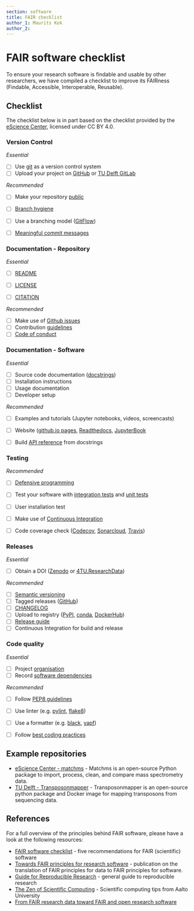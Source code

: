 ```yaml
---
section: software
title: FAIR checklist
author_1: Maurits Kok
author_2: 
---
```


# FAIR software checklist

To ensure your research software is findable and usable by other researchers, we have compiled a checklist to improve its FAIRness (Findable, Accessible, Interoperable, Reusable).


## Checklist

The checklist below is in part based on the checklist provided by the [eScience Center](https://guide.esciencecenter.nl/#/nlesc_specific/checklist_matrix), licensed under CC BY 4.0.

### Version Control  
_Essential_  
- [ ] Use [git](https://www.atlassian.com/git) as a version control system 
- [ ] Upload your project on [GitHub](https://github.com/) or [TU Delft GitLab](https://gitlab.tudelft.nl/)

_Recommended_  
- [ ] Make your repository [public](https://coderefinery.github.io/social-coding/social_coding/)
- [ ] [Branch hygiene](https://coderefinery.github.io/git-branch-design/)
- [ ] Use a branching model ([GitFlow](https://www.atlassian.com/git/tutorials/comparing-workflows/gitflow-workflow))
- [ ] [Meaningful commit messages](https://www.git-scm.com/book/en/v2/Distributed-Git-Contributing-to-a-Project#_commit_guidelines)


### Documentation - Repository
_Essential_  
- [ ] [README](https://github.com/18F/open-source-guide/blob/18f-pages/pages/making-readmes-readable.md)
- [ ] [LICENSE](https://doi.org/10.5281/zenodo.4629662)
- [ ] [CITATION](https://docs.github.com/en/repositories/managing-your-repositorys-settings-and-features/customizing-your-repository/about-citation-files)


_Recommended_  
- [ ] Make use of [Github issues](https://docs.github.com/en/issues/tracking-your-work-with-issues/about-issues)
- [ ] Contribution [guidelines](https://docs.github.com/en/communities/setting-up-your-project-for-healthy-contributions/setting-guidelines-for-repository-contributors)
- [ ] [Code of conduct](https://docs.github.com/en/communities/setting-up-your-project-for-healthy-contributions/adding-a-code-of-conduct-to-your-project)

### Documentation - Software
_Essential_  
- [ ] Source code documentation ([docstrings](https://numpydoc.readthedocs.io/en/latest/format.html))
- [ ] Installation instructions
- [ ] Usage documentation
- [ ] Developer setup

_Recommended_  
- [ ] Examples and tutorials (Jupyter notebooks, videos, screencasts)
- [ ] Website ([github.io pages](https://pages.github.com/), [Readthedocs](https://readthedocs.org/), [JupyterBook](https://jupyterbook.org/intro.html)
- [ ] Build [API reference](https://developer.lsst.io/python/numpydoc.html) from docstrings


### Testing
_Recommended_  
- [ ] [Defensive programming](https://swcarpentry.github.io/python-novice-inflammation/10-defensive/index.html)
- [ ] Test your software with [integration tests](https://the-turing-way.netlify.app/reproducible-research/testing/testing-integrationtest.html) and [unit tests](https://the-turing-way.netlify.app/reproducible-research/testing/testing-unittest.html)
- [ ] User installation test
- [ ] Make use of [Continuous Integration](https://the-turing-way.netlify.app/reproducible-research/ci/ci-options.html)
- [ ] Code coverage check ([Codecov](https://about.codecov.io/), [Sonarcloud](https://sonarcloud.io/), [Travis](https://www.travis-ci.com/))


### Releases
_Essential_  
- [ ] Obtain a DOI ([Zenodo](https://zenodo.org/) or [4TU.ResearchData](https://data.4tu.nl/info/en/))

_Recommended_  
- [ ] [Semantic versioning](https://semver.org/)
- [ ] Tagged releases ([GitHub](https://docs.github.com/en/repositories/releasing-projects-on-github))
- [ ] [CHANGELOG](https://keepachangelog.com/en/1.0.0/)
- [ ] Upload to registry ([PyPI](https://realpython.com/pypi-publish-python-package/), [conda](https://conda.io/projects/conda-build/en/latest/user-guide/tutorials/build-pkgs.html), [DockerHub](https://docs.docker.com/docker-hub/repos/#:~:text=To%20push%20an%20image%20to,docs%2Fbase%3Atesting%20))
- [ ] [Release guide](https://docs.github.com/en/repositories/releasing-projects-on-github/managing-releases-in-a-repository)
- [ ] Continuous Integration for build and release

### Code quality
_Essential_
- [ ] Project [organisation](https://coderefinery.github.io/reproducible-research/02-organizing-projects/)
- [ ] Record [software dependencies](https://coderefinery.github.io/reproducible-research/03-dependencies/)

_Recommended_
- [ ] Follow [PEP8 guidelines](https://realpython.com/python-pep8/)
- [ ] Use linter (e.g. [pylint](https://pypi.org/project/pylint/), [flake8](https://pypi.org/project/flake8/))
- [ ] Use a formatter (e.g. [black](https://github.com/psf/black), [yapf](https://github.com/google/yapf))
- [ ] Follow [best coding practices](https://alan-turing-institute.github.io/rse-course/html/module07_construction_and_design/index.html)

    

## Example repositories
* [eScience Center - matchms](https://github.com/matchms/matchms) - Matchms is an open-source Python package to import, process, clean, and compare mass spectrometry data.
* [TU Delft - Transposonmapper](https://github.com/SATAY-LL/Transposonmapper) - Transposonmapper is an open-source python package and Docker image for mapping transposons from sequencing data.

## References

For a full overview of the principles behind FAIR software, please have a look at the following resources:

* [FAIR software checklist](https://fair-software.nl/) - five recommendations for FAIR (scientific) software 
* [Towards FAIR principles for research software](https://content.iospress.com/articles/data-science/ds190026) - publication on the translation of FAIR principles for data to FAIR principles for software.
* [Guide for Reproducible Research](https://the-turing-way.netlify.app/reproducible-research/reproducible-research.html) - general guide to reproducible research
* [The Zen of Scientific Computing](https://scicomp.aalto.fi/scicomp/zen-of-scicomp/#) - Scientific computing tips from Aalto University
* [From FAIR research data toward FAIR and open research software](https://doi.org/10.1515/itit-2019-0040)